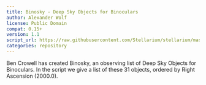 ```yaml
---
title: Binosky - Deep Sky Objects for Binoculars
author: Alexander Wolf
license: Public Domain
compat: 0.15+
version: 1.1
script_url: https://raw.githubusercontent.com/Stellarium/stellarium/master/scripts/binosky.ssc
categories: repository
---
```

Ben Crowell has created Binosky, an observing list of Deep Sky Objects for Binoculars. In the script we give a list of these 31 objects, ordered by Right Ascension (2000.0).
